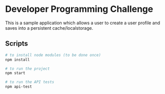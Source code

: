# Developer Programming Challenge

This is a sample application which allows a user to create a user profile and saves into a persistent cache/localstorage.

## Scripts

```bash
# to install node modules (to be done once)
npm install

# to run the project
npm start

# to run the API tests
npm api-test


```

